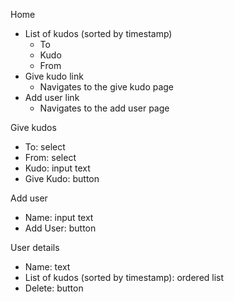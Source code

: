 Home
 - List of kudos (sorted by timestamp)
   * To
   * Kudo
   * From
 - Give kudo link
   * Navigates to the give kudo page
 - Add user link
   * Navigates to the add user page

Give kudos
 - To: select
 - From: select
 - Kudo: input text
 - Give Kudo: button

Add user
 - Name: input text 
 - Add User: button

User details
 - Name: text
 - List of kudos (sorted by timestamp): ordered list
 - Delete: button
